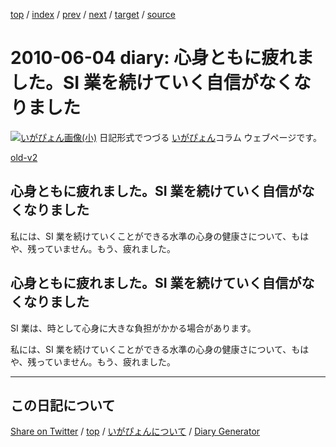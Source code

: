 [top](../index.html) 
 / [index](index.html) 
 / [prev](https://igapyon.github.io/diary/2010/ig100520.html) 
 / [next](https://igapyon.github.io/diary/2010/ig100606.html) 
 / [target](https://igapyon.github.io/diary/2010/ig100604.html) 
 / [source](https://github.com/igapyon/diary/blob/gh-pages/2010/ig100604.html.src.md) 

2010-06-04 diary: 心身ともに疲れました。SI 業を続けていく自信がなくなりました
=====================================================================================================
[![いがぴょん画像(小)](https://igapyon.github.io/diary/images/iga200306s.jpg "いがぴょん")](https://igapyon.github.io/diary/memo/memoigapyon.html) 日記形式でつづる [いがぴょん](https://igapyon.github.io/diary/memo/memoigapyon.html)コラム ウェブページです。

[old-v2](ig100604-orig.html)

## 心身ともに疲れました。SI 業を続けていく自信がなくなりました

私には、SI 業を続けていくことができる水準の心身の健康さについて、もはや、残っていません。もう、疲れました。


## 心身ともに疲れました。SI 業を続けていく自信がなくなりました

SI 業は、時として心身に大きな負担がかかる場合があります。

私には、SI 業を続けていくことができる水準の心身の健康さについて、もはや、残っていません。もう、疲れました。

----------------------------------------------------------------------------------------------------

## この日記について

[Share on Twitter](https://twitter.com/intent/tweet?hashtags=igapyon%2Cdiary%2C%E3%81%84%E3%81%8C%E3%81%B4%E3%82%87%E3%82%93&text=%E5%BF%83%E8%BA%AB%E3%81%A8%E3%82%82%E3%81%AB%E7%96%B2%E3%82%8C%E3%81%BE%E3%81%97%E3%81%9F%E3%80%82SI+%E6%A5%AD%E3%82%92%E7%B6%9A%E3%81%91%E3%81%A6%E3%81%84%E3%81%8F%E8%87%AA%E4%BF%A1%E3%81%8C%E3%81%AA%E3%81%8F%E3%81%AA%E3%82%8A%E3%81%BE%E3%81%97%E3%81%9F&url=https%3A%2F%2Figapyon.github.io%2Fdiary%2F2010%2Fig100604.html) / [top](../index.html) / [いがぴょんについて](https://igapyon.github.io/diary/memo/memoigapyon.html) / [Diary Generator](https://github.com/igapyon/igapyonv3)
